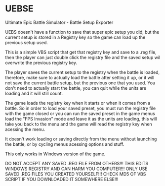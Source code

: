 # UEBSE
Ultimate Epic Battle Simulator - Battle Setup Exporter

UEBS doesn't have a function to save that super epic setup you did, but the current setup is stored in a Registry key so the game can load up the previous setup used.

This is a simple VBS script that get that registry key and save to a .reg file, then the player can just double click the registry file and the saved setup wil overwrite the previous registry key.

The player saves the current setup to the registry when the battle is loaded, therefore, make sure to actually load the battle after setting it up, or it will not save the current battle setup, but the previous one that you used. You don't need to actually start the battle, you can quit while the units are loading and it will still count.

The game loads the registry key when it starts or when it comes from a battle. So in order to load your saved preset, you must run the registry file with the game closed or you can run the saved preset in the game menus load the "FPS Invasion" mode and leave it as the units are loading, this will take you back to the menu and the game will read the registry key when acessing the menu.

It doesn't work loading or saving directly from the menu without launching the battle, or by cycling menus acessing options and stuff.

This only works in Windows version of the game.

DO NOT ACCEPT ANY SAVED .REG FILE FROM OTHERS!!! THIS EDITS WINDOWS REGISTRY AND CAN HARM YOU COMPUTER!!!
ONLY USE SAVED .REG FILES YOU CREATED YOURSELF!!! CHECK MD5 OF VBS SCRIPT IF YOU DOWNLOADED IT SOMEWHERE ELSE!!!
